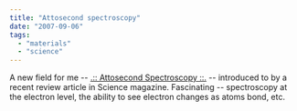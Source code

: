 ```yaml
---
title: "Attosecond spectroscopy"
date: "2007-09-06"
tags: 
  - "materials"
  - "science"
---
```


A new field for me -- [.:: Attosecond Spectroscopy ::.](http://www.attoworld.de/publications/AttosecSpectro.html ".:: Attosecond Spectroscopy ::.") -- introduced to by a recent review article in Science magazine. Fascinating -- spectroscopy at the electron level, the ability to see electron changes as atoms bond, etc.
